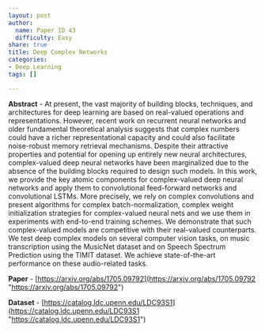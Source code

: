 ```yaml
---
layout: post
author:
  name: Paper ID 43
  difficulty: Easy
share: true
title: Deep Complex Networks
categories:
- Deep Learning
tags: []

---
```

**Abstract** - At present, the vast majority of building blocks, techniques, and architectures for deep learning are based on real-valued operations and representations. However, recent work on recurrent neural networks and older fundamental theoretical analysis suggests that complex numbers could have a richer representational capacity and could also facilitate noise-robust memory retrieval mechanisms. Despite their attractive properties and potential for opening up entirely new neural architectures, complex-valued deep neural networks have been marginalized due to the absence of the building blocks required to design such models. In this work, we provide the key atomic components for complex-valued deep neural networks and apply them to convolutional feed-forward networks and convolutional LSTMs. More precisely, we rely on complex convolutions and present algorithms for complex batch-normalization, complex weight initialization strategies for complex-valued neural nets and we use them in experiments with end-to-end training schemes. We demonstrate that such complex-valued models are competitive with their real-valued counterparts. We test deep complex models on several computer vision tasks, on music transcription using the MusicNet dataset and on Speech Spectrum Prediction using the TIMIT dataset. We achieve state-of-the-art performance on these audio-related tasks. 

**Paper** - [https://arxiv.org/abs/1705.09792](https://arxiv.org/abs/1705.09792 "https://arxiv.org/abs/1705.09792") 

**Dataset** - [https://catalog.ldc.upenn.edu/LDC93S1](https://catalog.ldc.upenn.edu/LDC93S1 "https://catalog.ldc.upenn.edu/LDC93S1")